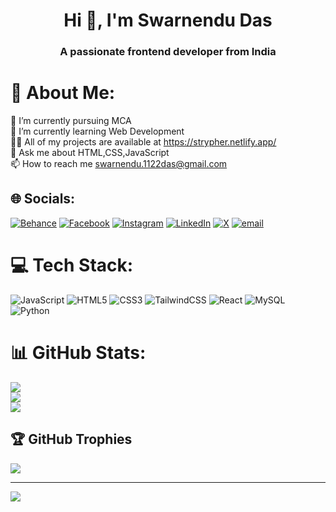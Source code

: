 <h1 align="center">Hi 👋, I'm Swarnendu Das</h1>
<h3 align="center">A passionate frontend developer from India</h3>


# 💫 About Me:
🔭 I’m currently pursuing MCA<br>🌱 I’m currently learning Web Development<br>👨‍💻 All of my projects are available at https://strypher.netlify.app/<br>💬 Ask me about HTML,CSS,JavaScript<br>📫 How to reach me swarnendu.1122das@gmail.com<br>


## 🌐 Socials:
[![Behance](https://img.shields.io/badge/Behance-1769ff?logo=behance&logoColor=white)](https://behance.net/swarnendudas4) [![Facebook](https://img.shields.io/badge/Facebook-%231877F2.svg?logo=Facebook&logoColor=white)](https://facebook.com/swarnendu.das1122) [![Instagram](https://img.shields.io/badge/Instagram-%23E4405F.svg?logo=Instagram&logoColor=white)](https://instagram.com/swarnendu30) [![LinkedIn](https://img.shields.io/badge/LinkedIn-%230077B5.svg?logo=linkedin&logoColor=white)](https://linkedin.com/in/swarnendu36) [![X](https://img.shields.io/badge/X-black.svg?logo=X&logoColor=white)](https://x.com/swarnendu1122) [![email](https://img.shields.io/badge/Email-D14836?logo=gmail&logoColor=white)](mailto:swarnendu.1122das@gmail.com) 

# 💻 Tech Stack:
![JavaScript](https://img.shields.io/badge/javascript-%23323330.svg?style=for-the-badge&logo=javascript&logoColor=%23F7DF1E) ![HTML5](https://img.shields.io/badge/html5-%23E34F26.svg?style=for-the-badge&logo=html5&logoColor=white) ![CSS3](https://img.shields.io/badge/css3-%231572B6.svg?style=for-the-badge&logo=css3&logoColor=white) ![TailwindCSS](https://img.shields.io/badge/tailwindcss-%2338B2AC.svg?style=for-the-badge&logo=tailwind-css&logoColor=white) ![React](https://img.shields.io/badge/react-%2320232a.svg?style=for-the-badge&logo=react&logoColor=%2361DAFB) ![MySQL](https://img.shields.io/badge/mysql-4479A1.svg?style=for-the-badge&logo=mysql&logoColor=white) ![Python](https://img.shields.io/badge/python-3670A0?style=for-the-badge&logo=python&logoColor=ffdd54)
# 📊 GitHub Stats:
![](https://github-readme-stats.vercel.app/api?username=swarnendu11&theme=dark&hide_border=false&include_all_commits=true&count_private=false)<br/>
![](https://nirzak-streak-stats.vercel.app/?user=swarnendu11&theme=dark&hide_border=false)<br/>
![](https://github-readme-stats.vercel.app/api/top-langs/?username=swarnendu11&theme=dark&hide_border=false&include_all_commits=true&count_private=false&layout=compact)

## 🏆 GitHub Trophies
![](https://github-profile-trophy.vercel.app/?username=swarnendu11&theme=radical&no-frame=false&no-bg=false&margin-w=4)

---
[![](https://visitcount.itsvg.in/api?id=swarnendu11&icon=0&color=0)](https://visitcount.itsvg.in)

<!-- Proudly created with GPRM ( https://gprm.itsvg.in ) -->
